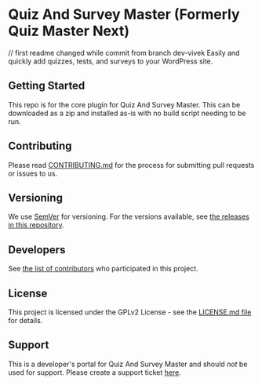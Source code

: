 # Quiz And Survey Master (Formerly Quiz Master Next)
// first readme changed while commit from branch dev-vivek
Easily and quickly add quizzes, tests, and surveys to your WordPress site.

## Getting Started

This repo is for the core plugin for Quiz And Survey Master. This can be downloaded as a zip and installed as-is with no build script needing to be run.

## Contributing
Please read [CONTRIBUTING.md](https://github.com/QuizandSurveyMaster/quiz_master_next/blob/master/CONTRIBUTING.md) for the process for submitting pull requests or issues to us.

## Versioning
We use [SemVer](http://semver.org/) for versioning. For the versions available, see [the releases in this repository](https://github.com/QuizandSurveyMaster/quiz_master_next/releases).

## Developers
See [the list of contributors](https://github.com/QuizandSurveyMaster/quiz_master_next/graphs/contributors) who participated in this project.

## License
This project is licensed under the GPLv2 License - see the [LICENSE.md file](https://github.com/QuizandSurveyMaster/quiz_master_next/blob/master/LICENSE.md) for details.

## Support ##
This is a developer's portal for Quiz And Survey Master and should _not_ be used for support. Please create a support ticket [here](https://quizandsurveymaster.com/contact-support/).
